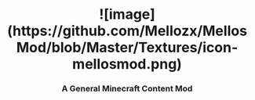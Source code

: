<h1 align="center">![image](https://github.com/Mellozx/MellosMod/blob/Master/Textures/icon-mellosmod.png)</h1>
<h3 align="center">A General Minecraft Content Mod</h3>





